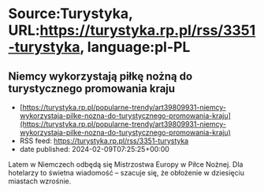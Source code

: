 # Source:Turystyka, URL:https://turystyka.rp.pl/rss/3351-turystyka, language:pl-PL

## Niemcy wykorzystają piłkę nożną do turystycznego promowania kraju
 - [https://turystyka.rp.pl/popularne-trendy/art39809931-niemcy-wykorzystaja-pilke-nozna-do-turystycznego-promowania-kraju](https://turystyka.rp.pl/popularne-trendy/art39809931-niemcy-wykorzystaja-pilke-nozna-do-turystycznego-promowania-kraju)
 - RSS feed: https://turystyka.rp.pl/rss/3351-turystyka
 - date published: 2024-02-09T07:25:25+00:00

Latem w Niemczech odbędą się Mistrzostwa Europy w Piłce Nożnej. Dla hotelarzy to świetna wiadomość – szacuje się, że obłożenie w dziesięciu miastach wzrośnie.

